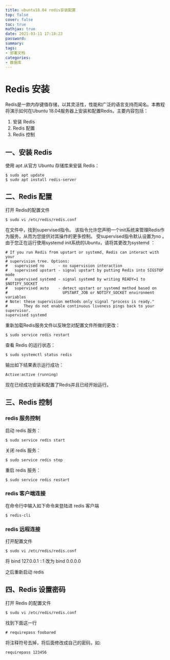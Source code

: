 ```yaml
---
title: ubuntu18.04 redis安装配置
top: false
cover: false
toc: true
mathjax: true
date: 2021-03-11 17:18:23
password:
summary:
tags:
- 部署文档
categories:
- 数据库
---
```


# Redis 安装

Redis是一款内存键值存储，以其灵活性，性能和广泛的语言支持而闻名。本教程将演示如何在Ubuntu 18.04服务器上安装和配置Redis。主要内容包括：

1. 安装 Redis
2. Redis 配置
3. Redis 控制

## 一、安装 Redis

使用 apt 从官方 Ubuntu 存储库来安装 Redis：

```shell
$ sudo apt update
$ sudo apt install redis-server
```

## 二、Redis 配置

打开 Redis的配置文件

```shell
$ sudo vi /etc/redis/redis.conf
```

在文件中，找到supervised指令。 该指令允许您声明一个init系统来管理Redis作为服务，从而为您提供对其操作的更多控制。 受supervised指令默认设置为no 。 由于您正在运行使用systemd init系统的Ubuntu，请将其更改为systemd ：

```shell
# If you run Redis from upstart or systemd, Redis can interact with your
# supervision tree. Options:
#   supervised no      - no supervision interaction
#   supervised upstart - signal upstart by putting Redis into SIGSTOP mode
#   supervised systemd - signal systemd by writing READY=1 to $NOTIFY_SOCKET
#   supervised auto    - detect upstart or systemd method based on
#                        UPSTART_JOB or NOTIFY_SOCKET environment variables
# Note: these supervision methods only signal "process is ready."
#       They do not enable continuous liveness pings back to your supervisor.
supervised systemd
```

重新加载Redis服务文件以反映您对配置文件所做的更改：

```shell
$ sudo service redis restart
```

查看 Redis 的运行状态：

```shell
$ sudo systemctl status redis
```

输出如下结果表示运行成功：

```shell
Active:active (running)
```

现在已经成功安装和配置了Redis并且已经开始运行。

## 三、Redis 控制

### redis 服务控制

启动 redis 服务：

```shell
$ sudo service redis start
```

关闭 redis 服务：

```shell
$ sudo service redis stop
```

重启 redis 服务：

```shell
$ sudo service redis restart
```

### redis 客户端连接

在命令行中输入如下命令来登陆进 redis 客户端

```shell
$ redis-cli
```

### redis 远程连接

打开配置文件

```shell
$ sudo vi /etc/redis/redis.conf
```

将 bind 127.0.0.1 ::1 改为 bind 0.0.0.0

之后重新启动 redis

## 四、Redis 设置密码

打开 Redis 的配置文件

```shell
$ sudo vi /etc/redis/redis.conf
```

找到下面这一行

```shell
# requirepass foobared 
```

将注释符号去掉，将后面修改成自己的密码，如:

```shell
requirepass 123456
```
